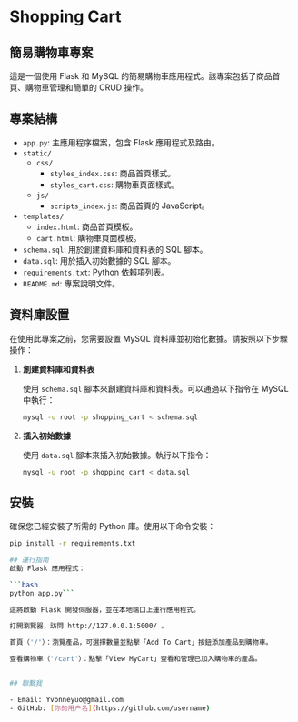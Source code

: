 # Shopping Cart

## 簡易購物車專案

這是一個使用 Flask 和 MySQL 的簡易購物車應用程式。該專案包括了商品首頁、購物車管理和簡單的 CRUD 操作。

## 專案結構

- `app.py`: 主應用程序檔案，包含 Flask 應用程式及路由。
- `static/`
  - `css/`
    - `styles_index.css`: 商品首頁樣式。
    - `styles_cart.css`: 購物車頁面樣式。
  - `js/`
    - `scripts_index.js`: 商品首頁的 JavaScript。
- `templates/`
  - `index.html`: 商品首頁模板。
  - `cart.html`: 購物車頁面模板。
- `schema.sql`: 用於創建資料庫和資料表的 SQL 腳本。
- `data.sql`: 用於插入初始數據的 SQL 腳本。
- `requirements.txt`: Python 依賴項列表。
- `README.md`: 專案說明文件。

## 資料庫設置

在使用此專案之前，您需要設置 MySQL 資料庫並初始化數據。請按照以下步驟操作：

1. **創建資料庫和資料表**

   使用 `schema.sql` 腳本來創建資料庫和資料表。可以通過以下指令在 MySQL 中執行：

   ```bash
   mysql -u root -p shopping_cart < schema.sql

2. **插入初始數據**

    使用 `data.sql` 腳本來插入初始數據。執行以下指令：

    ```bash
    mysql -u root -p shopping_cart < data.sql

## 安裝
確保您已經安裝了所需的 Python 庫。使用以下命令安裝：

```bash
pip install -r requirements.txt

## 運行指南
啟動 Flask 應用程式：

```bash
python app.py```

這將啟動 Flask 開發伺服器，並在本地端口上運行應用程式。

打開瀏覽器，訪問 http://127.0.0.1:5000/ 。

首頁（'/'）：瀏覽產品，可選擇數量並點擊「Add To Cart」按鈕添加產品到購物車。

查看購物車（'/cart'）：點擊「View MyCart」查看和管理已加入購物車的產品。


## 聯繫我

- Email: Yvonneyuo@gmail.com
- GitHub: [你的用户名](https://github.com/username)